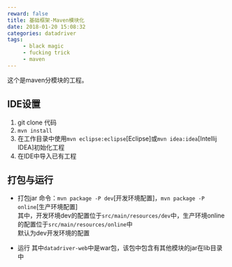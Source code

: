 ```yaml
---
reward: false
title: 基础框架-Maven模块化
date: 2018-01-20 15:08:32
categories: datadriver
tags:
     - black magic
     - fucking trick
     - maven
---
```

这个是maven分模块的工程。
<!-- more -->
## IDE设置
1. git clone 代码
2. `mvn install`
3. 在工作目录中使用`mvn eclipse:eclipse`[Eclipse]或`mvn idea:idea`[Intellij IDEA]初始化工程
4. 在IDE中导入已有工程

## 打包与运行
* 打包jar
命令：`mvn package -P dev`[开发环境配置]，`mvn package -P online`[生产环境配置]<br>
其中，开发环境dev的配置位于`src/main/resources/dev`中，生产环境online的配置位于`src/main/resources/online`中<br>
默认为dev开发环境的配置

* 运行
其中`datadriver-web`中是war包，该包中包含有其他模块的jar在lib目录中
